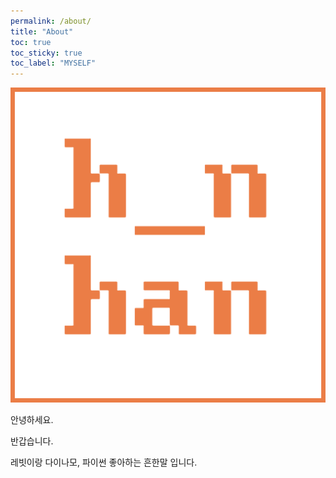 ```yaml
---
permalink: /about/
title: "About"
toc: true
toc_sticky: true
toc_label: "MYSELF"
---
```


![icon](/assets/images/logo_hnan.png)

안녕하세요.

반갑습니다.

레빗이랑 다이나모, 파이썬 좋아하는 흔한말 입니다.
